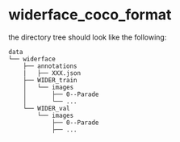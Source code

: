 # widerface_coco_format
the directory tree should look like the following: 
```shell
data
└── widerface
    ├── annotations
    |   ├── XXX.json    
    ├── WIDER_train
    │   └── images
    │       ├── 0--Parade
    │       └── ...
    └── WIDER_val
        └── images
            ├── 0--Parade
            ├── ...
```


